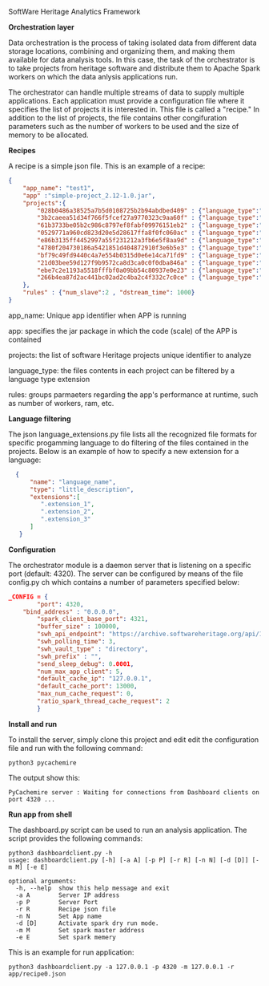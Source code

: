 
SoftWare Heritage Analytics Framework

**Orchestration layer**

Data orchestration is the process of taking isolated data from different data storage locations, combining and organizing them, and making them available for data analysis tools. In this case, the task of the orchestrator is to take projects from heritage software and distribute them to Apache Spark workers on which the data anlysis applications run. 

The orchestrator can handle multiple streams of data to supply multiple applications. Each application must provide a configuration file where it specifies the list of projects it is interested in. This file is called a "recipe." In addition to the list of projects, the file contains other congifuration parameters such as the number of workers to be used and the size of memory to be allocated.


**Recipes**

A recipe is a simple json file. This is an example of a recipe:

``` json
{
	"app_name": "test1",
	"app" :"simple-project_2.12-1.0.jar",
	"projects":{
		"028b0486a38525a7b5d0108725b2b94abdbed409" : {"language_type":"C++"},
		"3b2caeea51d34f766f5fcef27a9770323c9aa60f" : {"language_type":"C++"},
		"61b3733be05b2c986c8797ef8fabf09976151eb2" : {"language_type":"C++"},
		"0529771a960cd823d20e5d28617ffa8f0fc060ac" : {"language_type":"C++"},
		"e86b3135ff4452997a55f231212a3fb6e5f8aa9d" : {"language_type":"C++"},
		"4780f204730186a5421851d404872910f3e6b5e3" : {"language_type":"C++"},
		"bf79c49fd9440c4a7e554b0315d0e6e14ca71fd9" : {"language_type":"C++"},
		"21d03bee59d127f9b9572ca8d3ca0c0f0dba846a" : {"language_type":"C++"},
		"ebe7c2e1193a5518fffbf0a09bb54c80937e0e23" : {"language_type":"C++"},
		"266b4ea87d2ac441bc02ad2c4ba2c4f332c7c0ce" : {"language_type":"C++"}
	},
	"rules" : {"num_slave":2 , "dstream_time": 1000}
}
```

app_name: Unique app identifier when APP is running

app: specifies the jar package in which the code (scale) of the APP is contained

projects: the list of software Heritage projects unique identifier to analyze

language_type: the files contents in each project can be filtered by a language type extension

rules: groups parmaeters regarding the app's performance at runtime, such as number of workers, ram, etc.

**Language filtering**

The json language_extensions.py file lists all the recognized file formats for specific progamming language to do filtering of the files contained in the projects. Below is an example of how to specify a new extension for a language:

``` json
  {
      "name": "language_name",
      "type": "little_description",
      "extensions":[
         ".extension_1",
         ".extension_2",
         ".extension_3"
      ]
   }
```

**Configuration**

The orchestrator module is a daemon server that is listening on a specific port (default: 4320). The server can be configured by means of the file config.py ch which contains a number of parameters specified below:

``` json
_CONFIG = {
        "port": 4320,
	"bind_address" : "0.0.0.0",
        "spark_client_base_port": 4321,
        "buffer_size" : 100000,
        "swh_api_endpoint": "https://archive.softwareheritage.org/api/1/vault",
        "swh_polling_time": 3,
        "swh_vault_type" : "directory",
        "swh_prefix" : "",
        "send_sleep_debug": 0.0001,
        "num_max_app_client": 5,
        "default_cache_ip": "127.0.0.1",
        "default_cache_port": 13000,
        "max_num_cache_request": 0,
        "ratio_spark_thread_cache_request": 2
        }
```


**Install and run**

To install the server, simply clone this project and edit edit the configuration file and run with the following command:

```
python3 pycachemire
```

The output show this:
```
PyCachemire server : Waiting for connections from Dashboard clients on port 4320 ...
```


**Run app from shell**

The dashboard.py script can be used to run an analysis application. The script provides the following commands: 

```
python3 dashboardclient.py -h
usage: dashboardclient.py [-h] [-a A] [-p P] [-r R] [-n N] [-d [D]] [-m M] [-e E]

optional arguments:
  -h, --help  show this help message and exit
  -a A        Server IP address
  -p P        Server Port
  -r R        Recipe json file
  -n N        Set App name
  -d [D]      Activate spark dry run mode.
  -m M        Set spark master address
  -e E        Set spark memery
```

This is an example for run application:

```
python3 dashboardclient.py -a 127.0.0.1 -p 4320 -m 127.0.0.1 -r app/recipe0.json
```
